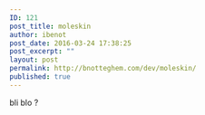 ```yaml
---
ID: 121
post_title: moleskin
author: ibenot
post_date: 2016-03-24 17:38:25
post_excerpt: ""
layout: post
permalink: http://bnotteghem.com/dev/moleskin/
published: true
---
```

bli blo ?